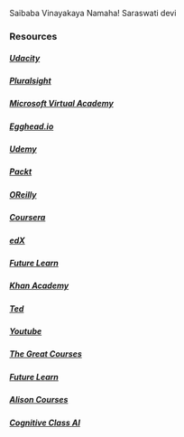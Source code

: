Saibaba Vinayakaya Namaha! Saraswati devi

### Resources

##### [Udacity](https://www.udacity.com/)

##### [Pluralsight](https://www.pluralsight.com/)

##### [Microsoft Virtual Academy](https://mva.microsoft.com/)

##### [Egghead.io](https://egghead.io/)

##### [Udemy](https://www.udemy.com/)

##### [Packt](https://www.packtpub.com/)

##### [OReilly](https://www.oreilly.com/)

##### [Coursera](https://www.coursera.org/)

##### [edX](https://www.edx.org/)

##### [Future Learn](https://www.futurelearn.com/)

##### [Khan Academy](https://www.khanacademy.org/)

##### [Ted](https://www.ted.com/)

##### [Youtube](https://www.youtube.com/)

##### [The Great Courses](https://www.thegreatcourses.com/)

##### [Future Learn](https://www.futurelearn.com/)

##### [Alison Courses](https://alison.com/)

##### [Cognitive Class AI](https://cognitiveclass.ai)
